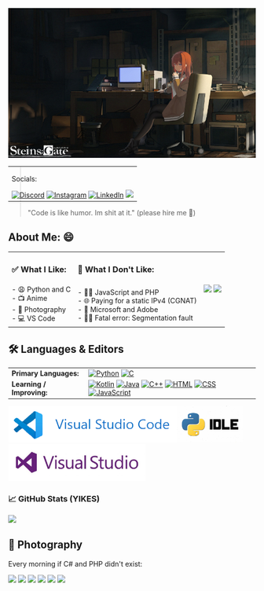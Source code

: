 <img src="kurisu.jpg">
<table align="right" valign="top" border="0" cellspacing="0" cellpadding="0">
  <tr>
    <td ><p>Socials:</p>
      <a href="https://discordapp.com/users/530883376048242698"><img src="https://img.shields.io/badge/Discord-0A66C2?style=flat-square&logo=discord&logoColor=white" alt="Discord"></a>
      <a href="https://www.instagram.com/wilson._.joe/"><img src="https://img.shields.io/badge/Instagram-0A66C2?style=flat-square&logo=instagram&logoColor=white" alt="Instagram"></a>
      <a href="https://www.linkedin.com/in/joseph-wilson-a665332a4/"><img src="https://img.shields.io/badge/LinkedIn-0A66C2?style=flat-square&logo=gitconnected&logoColor=white" alt="LinkedIn"></a>
      <a href="mailto:j0sephw1532@gmail.com?subject=Contact%20from%20GitHub&body=Hello%20Joseph%20Wilson,%0A%0AI%20saw%20your%20GitHub%20profile..."><img src="https://img.shields.io/badge/gmail-0A66C2?style=flat-square&logo=gmail&logoColor=white"></a></td>
      </tr></table>
<blockquote> "Code is like humor. Im shit at it." (please hire me 🥺)</blockquote>
<div align="center">
  
  <h2 align="left"> About Me: 😄</h2>
  
  <table>
    <tr>
      <td><h3>✅ What I Like:</h3></td>
      <td><h3>🚩 What I Don't Like:</h3></td>
      <td rowspan="2">
        <img src="https://media1.tenor.com/m/MArtmCi0hlMAAAAd/computer-science-c-code.gif" width="190">
        <img src="https://media1.tenor.com/m/TDJ0PSIAHREAAAAd/he-was-forced-to-use-php-php.gif" width="190">
      </td>
    </tr>
    <tr>
      <td>
        - 😩 Python and C <br>
        - 📺 Anime <br>
        - 📸 Photography <br>
        - 💻 VS Code <br>
      </td>
      <td>
        - 😵‍💫 JavaScript and PHP <br>
        - 🌐 Paying for a static IPv4 (CGNAT)<br>
        - 🐖 Microsoft and Adobe <br>
        - 🧍‍♂️ Fatal error: Segmentation fault <br>
      </td>
    </tr>
  </table>
</div>


<h2>🛠️ Languages & Editors </h2>
<div display="flex" align="left">
  <table align="centre">
    <tr>
      <td><strong>Primary Languages:</strong></td>
      <td>
        <a href="https://docs.python.org/3/"><img src="https://img.shields.io/badge/Python-3776AB?style=for-the-badge&logo=python&logoColor=white" alt="Python"></a>
        <a href="https://en.cppreference.com/w/c"><img src="https://img.shields.io/badge/C-00599C?style=for-the-badge&logo=c&logoColor=white" alt="C"></a>
      </td>
    </tr>
    <tr>
      <td><strong>Learning / Improving:</strong></td>
      <td>
        <a href="https://kotlinlang.org/"><img src="https://img.shields.io/badge/Kotlin-7F52FF?style=for-the-badge&logo=kotlin&logoColor=white" alt="Kotlin"></a>
        <a href="https://docs.oracle.com/en/java/"><img src="https://img.shields.io/badge/Java-007396?style=for-the-badge&logo=coffeescript&logoColor=white" alt="Java"></a>
        <a href="https://en.cppreference.com/w/cpp"><img src="https://img.shields.io/badge/C%2B%2B-00599C?style=for-the-badge&logo=c%2B%2B&logoColor=white" alt="C++"></a>
        <a href="https://developer.mozilla.org/en-US/docs/Web/HTML"><img src="https://img.shields.io/badge/HTML-E34F26?style=for-the-badge&logo=html5&logoColor=white" alt="HTML"></a>
        <a href="https://developer.mozilla.org/en-US/docs/Web/CSS"><img src="https://img.shields.io/badge/CSS-1979F6?style=for-the-badge&logo=css3&logoColor=white" alt="CSS"></a>
        <a href="https://developer.mozilla.org/en-US/docs/Web/JavaScript"><img src="https://img.shields.io/badge/JavaScript-F7AF1E?style=for-the-badge&logo=javascript&logoColor=white" alt="JavaScript"></a>
      </td>
    </tr>
  </table>
  <a href="https://code.visualstudio.com/"><img src="vsc.png" height="75"></a><a href="https://python.org/"><img src="python_IDLE.jpg" height="75"></a><a href="https://visualstudio.microsoft.com/"><img src="visual_studio.jpg" height="75"></a>


  <h3>📈 GitHub Stats (YIKES)</h3>
  <img src="https://github-readme-stats.vercel.app/api?username=NoobCrewDelux&show_icons=true&theme=radical">
</div>


<h2>📸 Photography</h2> 
<p>Every morning if C# and PHP didn't exist:</p>
<img src="_MG_1398.JPG">
<img src="_MG_1465.JPG">
<img src="_MG_1469.JPG">
<img src="_MG_1169.JPG">
<img src="_MG_1176.JPG">
<img src="_MG_1183.JPG">


